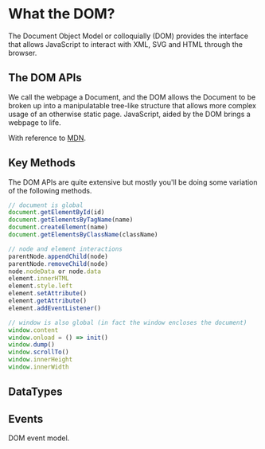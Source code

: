 # What the DOM?

The Document Object Model or colloquially (DOM) provides the interface that allows
JavaScript to interact with XML, SVG and HTML through the browser.

## The DOM APIs

We call the webpage a Document, and the DOM allows the Document to be broken up into
a manipulatable tree-like structure that allows more complex usage of an otherwise
static page. JavaScript, aided by the DOM brings a webpage to life.

With reference to [MDN](https://developer.mozilla.org/en-US/docs/Web/API/Document_Object_Model/Introduction).

## Key Methods
The DOM APIs are quite extensive but mostly you'll be doing some variation of the
following methods.

```js
// document is global
document.getElementById(id)
document.getElementsByTagName(name)
document.createElement(name)
document.getElementsByClassName(className)

// node and element interactions
parentNode.appendChild(node)
parentNode.removeChild(node)
node.nodeData or node.data
element.innerHTML
element.style.left
element.setAttribute()
element.getAttribute()
element.addEventListener()

// window is also global (in fact the window encloses the document)
window.content
window.onload = () => init()
window.dump()
window.scrollTo()
window.innerHeight
window.innerWidth
```

## DataTypes



## Events

DOM event model.
